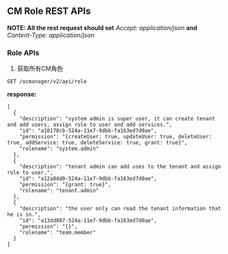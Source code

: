 ## CM Role REST APIs

__NOTE: All the rest request should set__ _Accept: application/json_ __and__ _Content-Type: application/json_

### Role APIs


1. 获取所有CM角色
```
GET /ocmanager/v2/api/role
```
__response:__
```
[
  {
    "description": "system admin is super user, it can create tenant and add users, assign role to user and add services.",
    "id": "a10170cb-524a-11e7-9dbb-fa163ed7d0ae",
    "permission": "{createUser: true, updateUser: true, deleteUser: true, addService: true, deleteService: true, grant: true}",
    "rolename": "system.admin"
  },
  {
    "description": "tenant admin can add uses to the tenant and assign role to user.",
    "id": "a12a84d0-524a-11e7-9dbb-fa163ed7d0ae",
    "permission": "{grant: true}",
    "rolename": "tenant.admin"
  },
  {
    "description": "the user only can read the tenant information that he is in.",
    "id": "a13dd087-524a-11e7-9dbb-fa163ed7d0ae",
    "permission": "{}",
    "rolename": "team.member"
  }
]
```

